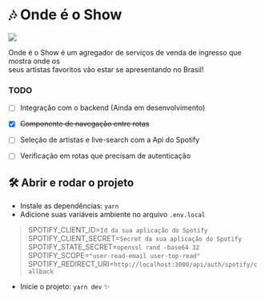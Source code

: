 # 🎶 Onde é o Show 
<p align="left">
<img src="http://img.shields.io/static/v1?label=STATUS&message=EM%20DESENVOLVIMENTO&color=GREEN&style=for-the-badge"/>
<p>

Onde é o Show é um agregador de serviços de venda de ingresso que mostra onde os<br/>
seus artistas favoritos vão estar se apresentando no Brasil!

### TODO

- [ ] Integração com o backend (Ainda em desenvolvimento)
- [X] ~~Componente de navegação entre rotas~~
- [ ] Seleção de artistas e live-search com a Api do Spotify
- [ ] Verificação em rotas que precisam de autenticação 


## 🛠️ Abrir e rodar o projeto
- Instale as dependências: `yarn`
- Adicione suas variáveis ambiente no arquivo `.env.local` 

> SPOTIFY_CLIENT_ID=`Id da sua aplicação do Spotify`<br/>
  SPOTIFY_CLIENT_SECRET=`Secret da sua aplicação do Spotify`<br/>
  SPOTIFY_STATE_SECRET=`openssl rand -base64 32`<br/>
  SPOTIFY_SCOPE=`"user-read-email user-top-read"`<br/>
  SPOTIFY_REDIRECT_URI=`http://localhost:3000/api/auth/spotify/callback`<br/>

- Inicie o projeto: `yarn dev` ✨
